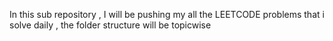 In this sub repository , I will 
be pushing my all the LEETCODE
problems that i solve daily , 
the folder structure will be topicwise
